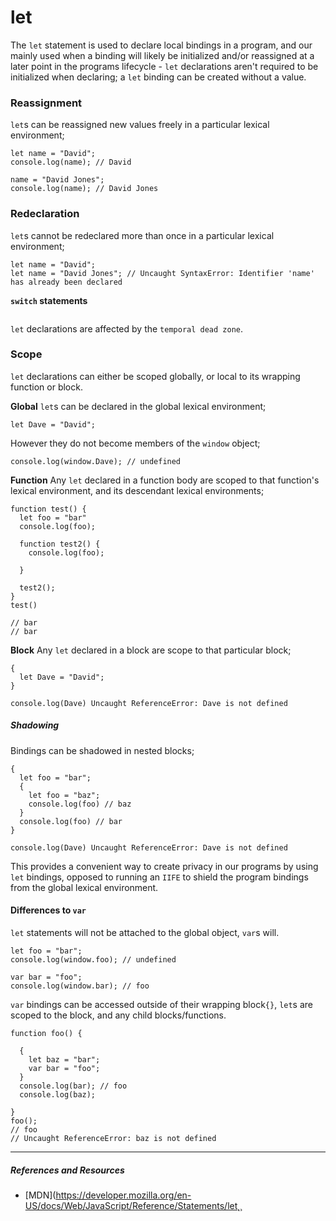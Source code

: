 # let

The `let` statement is used to declare local bindings in a program, and our mainly used when a binding will likely be initialized and/or reassigned at a later point in the programs lifecycle - `let` declarations aren't required to be initialized when declaring; a `let` binding can be created without a value.

### Reassignment

`let`s can be reassigned new values freely in a particular lexical environment;

```
let name = "David";
console.log(name); // David

name = "David Jones";
console.log(name); // David Jones
```

### Redeclaration

`let`s cannot be redeclared more than once in a particular lexical environment;

```
let name = "David";
let name = "David Jones"; // Uncaught SyntaxError: Identifier 'name' has already been declared
```

**`switch` statements**

```

```

`let` declarations are affected by the `temporal dead zone`.

### Scope

`let` declarations can either be scoped globally, or local to its wrapping function or block.

**Global**
`let`s can be declared in the global lexical environment;

```
let Dave = "David";
```

However they do not become members of the `window` object;

```
console.log(window.Dave); // undefined
```

**Function**
Any `let` declared in a function body are scoped to that function's lexical environment, and its descendant lexical environments;

```
function test() {
  let foo = "bar"
  console.log(foo);

  function test2() {
    console.log(foo);

  }

  test2();
}
test()

// bar
// bar
```

**Block**
Any `let` declared in a block are scope to that particular block;

```
{
  let Dave = "David";
}

console.log(Dave) Uncaught ReferenceError: Dave is not defined
```

##### Shadowing

Bindings can be shadowed in nested blocks;

```
{
  let foo = "bar";
  {
    let foo = "baz";
    console.log(foo) // baz
  }
  console.log(foo) // bar
}

console.log(Dave) Uncaught ReferenceError: Dave is not defined
```

This provides a convenient way to create privacy in our programs by using `let` bindings, opposed to running an `IIFE` to shield the program bindings from the global lexical environment.

#### Differences to `var`

`let` statements will not be attached to the global object, `var`s will.

```
let foo = "bar";
console.log(window.foo); // undefined

var bar = "foo";
console.log(window.bar); // foo
```

`var` bindings can be accessed outside of their wrapping block`{}`, `let`s are scoped to the block, and any child blocks/functions.

```
function foo() {

  {
    let baz = "bar";
    var bar = "foo";
  }
  console.log(bar); // foo
  console.log(baz);

}
foo();
// foo
// Uncaught ReferenceError: baz is not defined
```

---

##### References and Resources

- [MDN](https://developer.mozilla.org/en-US/docs/Web/JavaScript/Reference/Statements/let˛¸
